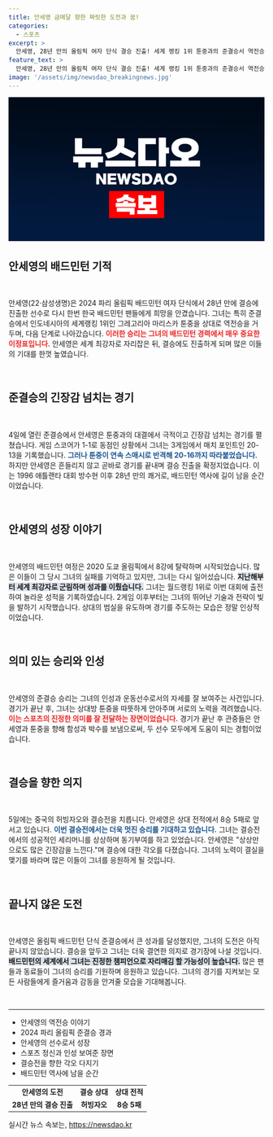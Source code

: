 ```yaml
---
title: 안세영 금메달 향한 짜릿한 도전과 꿈!
categories:
  - 스포츠
excerpt: >
  안세영, 28년 만의 올림픽 여자 단식 결승 진출! 세계 랭킹 1위 툰중과의 준결승서 역전승, 5일 중국과의 결승에서 금빛 스매싱을 기대한다. 이를 통해 ‘셔틀콕 여제’의 매력을 만끽해보세요!
feature_text: >
  안세영, 28년 만의 올림픽 여자 단식 결승 진출! 세계 랭킹 1위 툰중과의 준결승서 역전승, 5일 중국과의 결승에서 금빛 스매싱을 기대한다. 이를 통해 ‘셔틀콕 여제’의 매력을 만끽해보세요!
image: '/assets/img/newsdao_breakingnews.jpg'
---
```


<p><img src="/assets/img/newsdao_breakingnews.jpg" alt="pcversion 속보" /></p>

<h2 data-ke-size="size26">안세영의 배드민턴 기적</h2>

<p data-ke-size="size16">&nbsp;</p>

<p>안세영(22·삼성생명)은 2024 파리 올림픽 배드민턴 여자 단식에서 28년 만에 결승에 진출한 선수로 다시 한번 한국 배드민턴 팬들에게 희망을 안겼습니다. 그녀는 특히 준결승에서 인도네시아의 세계랭킹 1위인 그레고리아 마리스카 툰중을 상대로 역전승을 거두며, 다음 단계로 나아갔습니다. <b><span style="color: #ee2323;">이러한 승리는 그녀의 배드민턴 경력에서 매우 중요한 이정표입니다.</span></b> 안세영은 세계 최강자로 자리잡은 뒤, 결승에도 진출하게 되며 많은 이들의 기대를 한껏 높였습니다.</p>

<p data-ke-size="size16">&nbsp;</p>

<h2 data-ke-size="size26">준결승의 긴장감 넘치는 경기</h2>

<p data-ke-size="size16">&nbsp;</p>

<p>4일에 열린 준결승에서 안세영은 툰중과의 대결에서 극적이고 긴장감 넘치는 경기를 펼쳤습니다. 게임 스코어가 1-1로 동점인 상황에서 그녀는 3게임에서 매치 포인트인 20-13을 기록했습니다. <b><span style="color: #1a5490;">그러나 툰중이 연속 스매시로 반격해 20-16까지 따라붙었습니다.</span></b> 하지만 안세영은 흔들리지 않고 곧바로 경기를 끝내며 결승 진출을 확정지었습니다. 이는 1996 애틀랜타 대회 방수현 이후 28년 만의 쾌거로, 배드민턴 역사에 길이 남을 순간이었습니다.</p>

<p data-ke-size="size16">&nbsp;</p>

<h2 data-ke-size="size26">안세영의 성장 이야기</h2>

<p data-ke-size="size16">&nbsp;</p>

<p>안세영의 배드민턴 여정은 2020 도쿄 올림픽에서 8강에 탈락하며 시작되었습니다. 많은 이들이 그 당시 그녀의 실패를 기억하고 있지만, 그녀는 다시 일어섰습니다. <b><span style="background-color: #21538527;">지난해부터 세계 최강자로 군림하며 성과를 이뤘습니다.</span></b> 그녀는 월드랭킹 1위로 이번 대회에 출전하여 놀라운 성적을 기록하였습니다. 2게임 이후부터는 그녀의 뛰어난 기술과 전략이 빛을 발하기 시작했습니다. 상대의 범실을 유도하며 경기를 주도하는 모습은 정말 인상적이었습니다.</p>

<p data-ke-size="size16">&nbsp;</p>

<h2 data-ke-size="size26">의미 있는 승리와 인성</h2>

<p data-ke-size="size16">&nbsp;</p>

<p>안세영의 준결승 승리는 그녀의 인성과 운동선수로서의 자세를 잘 보여주는 사건입니다. 경기가 끝난 후, 그녀는 상대방 툰중을 따뜻하게 안아주며 서로의 노력을 격려했습니다. <b><span style="color: #ee2323;">이는 스포츠의 진정한 의미를 잘 전달하는 장면이었습니다.</span></b> 경기가 끝난 후 관중들은 안세영과 툰중을 향해 함성과 박수를 보냄으로써, 두 선수 모두에게 도움이 되는 경험이었습니다.</p>

<p data-ke-size="size16">&nbsp;</p>

<h2 data-ke-size="size26">결승을 향한 의지</h2>

<p data-ke-size="size16">&nbsp;</p>

<p>5일에는 중국의 허빙자오와 결승전을 치릅니다. 안세영은 상대 전적에서 8승 5패로 앞서고 있습니다. <b><span style="color: #1a5490;">이번 결승전에서는 더욱 멋진 승리를 기대하고 있습니다.</span></b> 그녀는 결승전에서의 성공적인 세리머니를 상상하며 동기부여를 하고 있었습니다. 안세영은 "상상만으로도 많은 긴장감을 느낀다."며 결승에 대한 각오를 다졌습니다. 그녀의 노력이 결실을 맺기를 바라며 많은 이들이 그녀를 응원하게 될 것입니다.</p>

<p data-ke-size="size16">&nbsp;</p>

<h2 data-ke-size="size26">끝나지 않은 도전</h2>

<p data-ke-size="size16">&nbsp;</p>

<p>안세영은 올림픽 배드민턴 단식 준결승에서 큰 성과를 달성했지만, 그녀의 도전은 아직 끝나지 않았습니다. 결승을 앞두고 그녀는 더욱 결연한 의지로 경기장에 나설 것입니다. <b><span style="background-color: #21538527;">배드민턴의 세계에서 그녀는 진정한 챔피언으로 자리매김 할 가능성이 높습니다.</span></b> 많은 팬들과 동료들이 그녀의 승리를 기원하며 응원하고 있습니다. 그녀의 경기를 지켜보는 모든 사람들에게 즐거움과 감동을 안겨줄 모습을 기대해봅니다.</p>

<p data-ke-size="size16">&nbsp;</p>

<hr>

<ul>
    <li>안세영의 역전승 이야기</li>
    <li>2024 파리 올림픽 준결승 경과</li>
    <li>안세영의 선수로서 성장</li>
    <li>스포츠 정신과 인성 보여준 장면</li>
    <li>결승전을 향한 각오 다지기</li>
    <li>배드민턴 역사에 남을 순간</li>
</ul>

<table style="width: 100%; border-collapse: collapse;">
    <tr>
        <td style="text-align: center; height: 17px;"><b>안세영의 도전</b></td>
        <td style="text-align: center; height: 17px;"><b>결승 상대</b></td>
        <td style="text-align: center; height: 17px;"><b>상대 전적</b></td>
    </tr>
    <tr>
        <td style="text-align: center; height: 17px;"><b>28년 만의 결승 진출</b></td>
        <td style="text-align: center; height: 17px;"><b>허빙자오</b></td>
        <td style="text-align: center; height: 17px;"><b>8승 5패</b></td>
    </tr>
</table>
실시간 뉴스 속보는, <a href="https://newsdao.kr" rel="dofollow">https://newsdao.kr</a>


